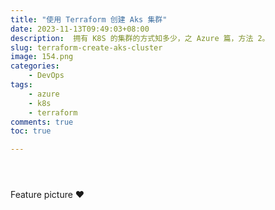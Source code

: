 ```yaml
---
title: "使用 Terraform 创建 Aks 集群"
date: 2023-11-13T09:49:03+08:00
description:  拥有 K8S 的集群的方式知多少，之 Azure 篇，方法 2。
slug: terraform-create-aks-cluster
image: 154.png
categories:
    - DevOps
tags:
    - azure
    - k8s
    - terraform
comments: true
toc: true

---
```





[]()

[]()


[]()

[]()



![]()

![]()

![]()




Feature picture ❤️ 
